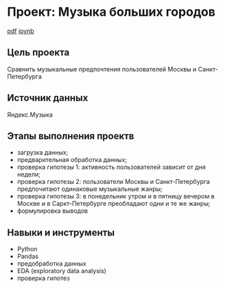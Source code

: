 # Проект: Музыка больших городов 

[pdf](https://github.com/VeraNovich/Yandex.Praktikum_DA_projects/blob/main/01_Исследование%20музыки%20больших%20городов/01_music_of_big_cities.pdf) [ipynb](https://github.com/VeraNovich/Yandex.Praktikum_DA_projects/blob/main/01_Исследование%20музыки%20больших%20городов/01_music_of_big_cities.ipynb)

## Цель проекта
Сравнить музыкальные предпочтения пользователей Москвы и Санкт-Петербурга 

## Источник данных
Яндекс.Музыка

## Этапы выполнения проектв
- загрузка данных;
- предварительная обработка данных;
- проверка гипотезы 1: активность пользователей зависит от дня недели;
- проверка гипотезы 2: пользователи Москвы и Санкт-Петербурга предпочитают одинаковые музыкальные жанры;
- проверка гипотезы 3: в понедельник утром и в пятницу вечером в Москве и в Саркт-Петербурге преобладают одни и те же жанры;
- формулировка выводов

## Навыки и инструменты
* Python
* Pandas
* предобработка данных
* EDA (exploratory data analysis)
* проверка гипотез
